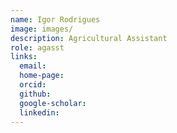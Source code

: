```yaml
---
name: Igor Rodrigues
image: images/
description: Agricultural Assistant
role: agasst
links:
  email: 
  home-page: 
  orcid: 
  github: 
  google-scholar: 
  linkedin: 
---
```

